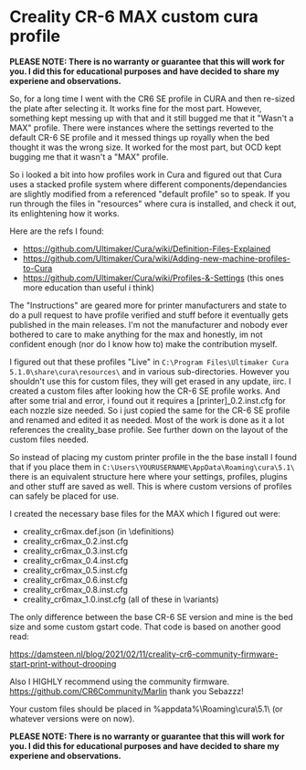 # Creality CR-6 MAX custom cura profile

**PLEASE NOTE: There is no warranty or guarantee that this will work for you. I did this for educational purposes and have decided to share my experiene and observations.**

So, for a long time I went with the CR6 SE profile in CURA and then re-sized the plate after selecting it. 
It works fine for the most  part. However, something kept messing up with that and it still bugged me that it "Wasn't a MAX" profile. There were instances where the settings reverted to the default CR-6 SE profile and it messed things up royally when the bed thought it was the wrong size. It worked for the most part, but OCD kept bugging me that it wasn't a "MAX" profile. 

So i looked a bit into how profiles work in Cura and figured out that Cura uses a stacked profile system where different components/dependancies are slightly modified from a referenced "default profile" so to speak. If you run through the files in "resources" where cura is installed, and check it out, its enlightening how it works.

Here are the refs I found:

- https://github.com/Ultimaker/Cura/wiki/Definition-Files-Explained
- https://github.com/Ultimaker/Cura/wiki/Adding-new-machine-profiles-to-Cura
- https://github.com/Ultimaker/Cura/wiki/Profiles-&-Settings (this ones more education than useful i think)

The "Instructions" are geared more for printer manufacturers and state to do a pull request to have profile verified and stuff before it eventually gets published in the main releases. I'm not the manufacturer and nobody ever bothered to care to make anything for the max and honestly, im not confident enough (nor do I know how to) make the contribution myself.

I figured out that these profiles "Live" in `C:\Program Files\Ultimaker Cura 5.1.0\share\cura\resources\` and in various sub-directories. However you shouldn't use this for custom files, they will get erased in any update, iirc. 
I created a custom files after looking how the CR-6 SE profile works. And after some trial and error, i found out it requires a [printer]_0.2.inst.cfg for each nozzle size needed. So i just copied the same for the CR-6 SE profile and renamed and edited it as needed. Most of the work is done as it a lot references the creality_base profile. See further down on the layout of the custom files needed.

So instead of placing my custom printer profile in the the base install I found that if you place them in `C:\Users\YOURUSERNAME\AppData\Roaming\cura\5.1\` there is an equivalent structure here where your settings, profiles, plugins and other stuff are saved as well. This is where custom versions of profiles can safely be placed for use.

I created the necessary base files for the MAX which I figured out were:

- creality_cr6max.def.json (in \definitions\)
- creality_cr6max_0.2.inst.cfg
- creality_cr6max_0.3.inst.cfg
- creality_cr6max_0.4.inst.cfg
- creality_cr6max_0.5.inst.cfg
- creality_cr6max_0.6.inst.cfg
- creality_cr6max_0.8.inst.cfg
- creality_cr6max_1.0.inst.cfg
(all of these in \variants\)

The only difference between the base CR-6 SE version and mine is the bed size and some custom gstart code. That code is based on another good read: 

https://damsteen.nl/blog/2021/02/11/creality-cr6-community-firmware-start-print-without-drooping

Also I HIGHLY recommend using the community firmware. https://github.com/CR6Community/Marlin
thank you Sebazzz!

Your custom files should be placed in %appdata%\Roaming\cura\5.1\ (or whatever versions were on now). 

**PLEASE NOTE: There is no warranty or guarantee that this will work for you. I did this for educational purposes and have decided to share my experiene and observations.**
